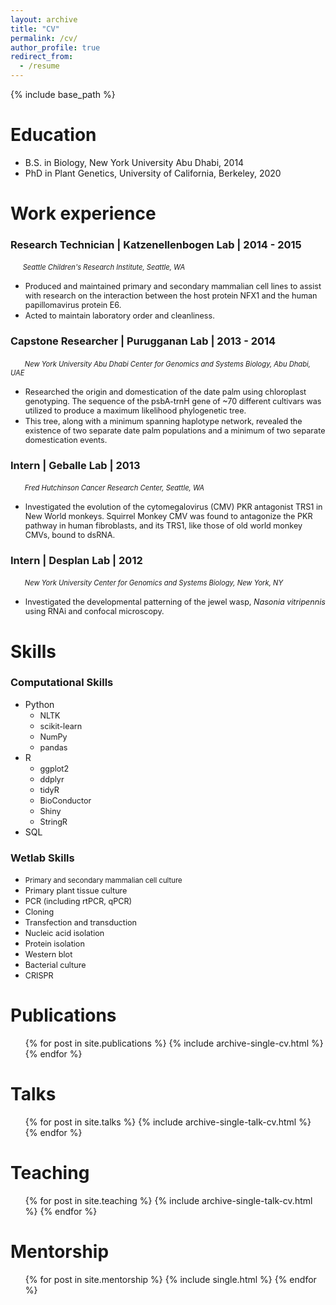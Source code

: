 ```yaml
---
layout: archive
title: "CV"
permalink: /cv/
author_profile: true
redirect_from:
  - /resume
---
```


{% include base_path %}



Education
======
  * B.S. in Biology, New York University Abu Dhabi, 2014
  * PhD in Plant Genetics, University of California, Berkeley, 2020
  

Work experience
======

### Research Technician | Katzenellenbogen Lab | 2014 - 2015

   &nbsp;&nbsp;&nbsp;&nbsp;&nbsp;<span style="font-size:0.8em; font-style:italic">Seattle Children's Research Institute, Seattle, WA</span>
   
   - <span style="font-size:0.9em;">Produced and maintained primary and secondary mammalian cell lines to assist with research on the interaction between the host protein NFX1 and the human papillomavirus protein E6.</span>
   - <span style="font-size:0.9em;"> Acted to maintain laboratory order and cleanliness.</span>

### Capstone Researcher | Purugganan Lab | 2013 - 2014
  &nbsp;&nbsp;&nbsp;&nbsp;&nbsp;<span style="font-size:0.8em; font-style:italic"> New York University Abu Dhabi Center for Genomics and Systems Biology, Abu Dhabi, UAE</span>
  * <span style="font-size:0.9em;">Researched the origin and domestication of the date palm using chloroplast genotyping. The sequence of the psbA-trnH gene of ~70 different cultivars was utilized to produce a maximum likelihood phylogenetic tree.</span>
  * <span style="font-size:0.9em;">This tree, along with a minimum spanning haplotype network, revealed the existence of two separate date palm populations and a minimum of two separate domestication events.</span>
 
### Intern | Geballe Lab | 2013
  &nbsp;&nbsp;&nbsp;&nbsp;&nbsp;<span style="font-size:0.8em; font-style:italic"> Fred Hutchinson Cancer Research Center, Seattle, WA</span>
  * <span style="font-size:0.9em;">Investigated the evolution of the cytomegalovirus (CMV) PKR antagonist TRS1 in New World monkeys. Squirrel Monkey CMV was found to antagonize the PKR pathway in human fibroblasts, and its TRS1, like those of old world monkey CMVs, bound to dsRNA.</span>

### Intern | Desplan Lab | 2012
  &nbsp;&nbsp;&nbsp;&nbsp;&nbsp;<span style="font-size:0.8em; font-style:italic"> New York University Center for Genomics and Systems Biology, New York, NY</span>
  * <span style="font-size:0.9em;">Investigated the developmental patterning of the jewel wasp, <i>Nasonia vitripennis</i> using RNAi and confocal microscopy. </span>


  
Skills
======

### Computational Skills
* Python
  * <span style="font-size:0.9em;">NLTK</span>
  * <span style="font-size:0.9em;">scikit-learn</span>
  * <span style="font-size:0.9em;">NumPy</span>
  * <span style="font-size:0.9em;">pandas</span>
* R
  * <span style="font-size:0.9em;">ggplot2</span>
  * <span style="font-size:0.9em;">ddplyr</span>
  * <span style="font-size:0.9em;">tidyR</span>
  * <span style="font-size:0.9em;">BioConductor</span>
  * <span style="font-size:0.9em;">Shiny</span>
  * <span style="font-size:0.9em;">StringR </span>
* SQL

### Wetlab Skills
 * <span style="font-size:0.9em;"><span style="font-size:0.9em;">Primary and secondary mammalian cell culture</span>
 * <span style="font-size:0.9em;">Primary plant tissue culture</span>
 * <span style="font-size:0.9em;">PCR (including rtPCR, qPCR)</span>
 * <span style="font-size:0.9em;">Cloning </span>
 * <span style="font-size:0.9em;">Transfection and transduction</span> 
 * <span style="font-size:0.9em;">Nucleic acid isolation</span>
 * <span style="font-size:0.9em;">Protein isolation</span>
 * <span style="font-size:0.9em;">Western blot </span>
 * <span style="font-size:0.9em;">Bacterial culture</span>
 * <span style="font-size:0.9em;">CRISPR</span>

Publications
======
  <ul>{% for post in site.publications %}
    {% include archive-single-cv.html %}
  {% endfor %}</ul>
  
Talks
======
  <ul>{% for post in site.talks %}
    {% include archive-single-talk-cv.html %}
  {% endfor %}</ul>
  
Teaching
======
  <ul>{% for post in site.teaching %}
    {% include archive-single-talk-cv.html %}
  {% endfor %}</ul>
  
Mentorship
======
  <ul>{% for post in site.mentorship %}
    {% include single.html %}
  {% endfor %}</ul>
